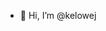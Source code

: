 - 👋 Hi, I’m @kelowej


<!---
kelowej/kelowej is a ✨ special ✨ repository because its `README.md` (this file) appears on your GitHub profile.
You can click the Preview link to take a look at your changes.
--->
